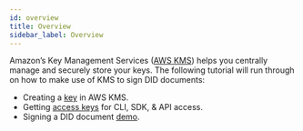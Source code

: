 ```yaml
---
id: overview
title: Overview
sidebar_label: Overview
---
```


Amazon’s Key Management Services ([AWS KMS](https://aws.amazon.com/kms/)) helps you centrally manage and securely store your keys. The following tutorial will run through on how to make use of KMS to sign DID documents:

- Creating a [key](/docs/advanced/aws-kms/create-key) in AWS KMS.
- Getting [access keys](/docs/advanced/aws-kms/access-keys) for CLI, SDK, & API access.
- Signing a DID document [demo](/docs/advanced/aws-kms/did-sign-demo).
  